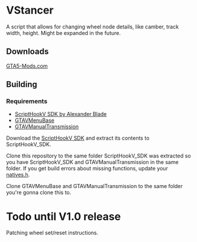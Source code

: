 # VStancer

A script that allows for changing wheel node details, like camber, track width, height. Might be expanded in the future.

## Downloads

[GTA5-Mods.com](https://www.gta5-mods.com/scripts/vstancer)

## Building

### Requirements
* [ScriptHookV SDK by Alexander Blade](http://www.dev-c.com/gtav/scripthookv/)
* [GTAVMenuBase](https://github.com/E66666666/GTAVMenuBase)
* [GTAVManualTransmission](https://github.com/E66666666/GTAVManualTransmission)

Download the [ScriptHookV SDK](http://www.dev-c.com/gtav/scripthookv/) and extract its contents to ScriptHookV_SDK.

Clone this repository to the same folder ScriptHookV_SDK was extracted so you have ScriptHookV_SDK and GTAVManualTransmission in the same folder. If you get build errors about missing functions, update your [natives.h](http://www.dev-c.com/nativedb/natives.h).

Clone GTAVMenuBase and GTAVManualTransmission to the same folder you're gonna clone this to.

# Todo until V1.0 release

Patching wheel set/reset instructions.
